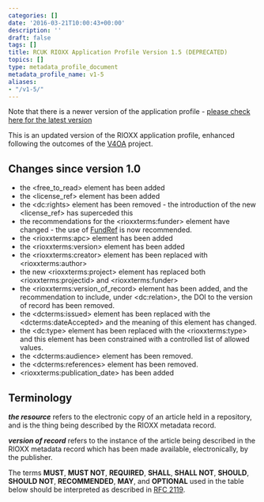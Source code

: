 ```yaml
---
categories: []
date: '2016-03-21T10:00:43+00:00'
description: ''
draft: false
tags: []
title: RCUK RIOXX Application Profile Version 1.5 (DEPRECATED)
topics: []
type: metadata_profile_document
metadata_profile_name: v1-5
aliases:
- "/v1-5/"
---
```



Note that there is a newer version of the application profile - [please check here for the latest version](http://rioxx.net/versions/)

This is an updated version of the RIOXX application profile, enhanced following the outcomes of the [V4OA](http://www.v4oa.net) project.

## Changes since version 1.0

* the &lt;free_to_read&gt; element has been added
* the &lt;license_ref&gt; element has been added
* the &lt;dc:rights&gt; element has been removed - the introduction of the new &lt;license_ref&gt; has superceded this
* the recommendations for the &lt;rioxxterms:funder&gt; element have changed - the use of [FundRef](http://www.crossref.org/fundref/) is now recommended.
* the &lt;rioxxterms:apc&gt; element has been added
* the &lt;rioxxterms:version&gt; element has been added
* the &lt;rioxxterms:creator&gt; element has been replaced with &lt;rioxxterms:author&gt;
* the new &lt;rioxxterms:project&gt; element has replaced both &lt;rioxxterms:projectid&gt; and &lt;rioxxterms:funder&gt;
* the &lt;rioxxterms:version_of_record&gt; element has been added, and the recommendation to include, under &lt;dc:relation&gt;, the DOI to the version of record has been removed.
* the &lt;dcterms:issued&gt; element has been replaced with the &lt;dcterms:dateAccepted&gt; and the meaning of this element has changed.
* the &lt;dc:type&gt; element has been replaced with the &lt;rioxxterms:type&gt; and this element has been constrained with a controlled list of allowed values.
* the &lt;dcterms:audience&gt; element has been removed.
* the &lt;dcterms:references&gt; element has been removed.
* &lt;rioxxterms:publication_date&gt; has been added

## Terminology

***the resource*** refers to the electronic copy of an article held in a repository, and is the thing being described by the RIOXX metadata record.

***version of record*** refers to the instance of the article being described in the RIOXX metadata record which has been made available, electronically, by the publisher.

The terms **MUST**, **MUST NOT**, **REQUIRED**, **SHALL**, **SHALL NOT**, **SHOULD**, **SHOULD NOT**, **RECOMMENDED**, **MAY**, and **OPTIONAL** used in the table below should be interpreted as described in [RFC 2119](http://www.ietf.org/rfc/rfc2119.txt).
